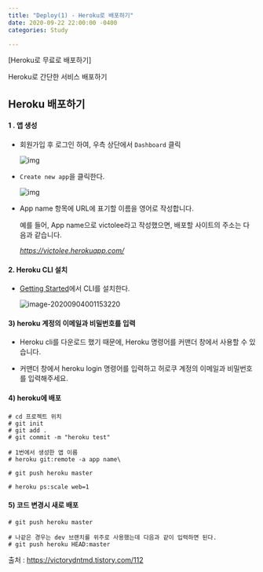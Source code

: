 ```yaml
---
title: "Deploy(1) - Heroku로 배포하기"
date: 2020-09-22 22:00:00 -0400
categories: Study

---
```


[Heroku로 무료로 배포하기]

Heroku로 간단한 서비스 배포하기



## Heroku 배포하기

#### 1 . 앱 생성

- 회원가입 후 로그인 하여, 우측 상단에서 `Dashboard` 클릭

  ![img](../../assets/images/study/deploy/heroku1.png)

- `Create new app`을 클릭한다.

  ![img](../../assets/images/study/deploy/heroku2.png)

- App name 항목에 URL에 표기할 이름을 영어로 작성합니다.

  예를 들어, App name으로 victolee라고 작성했으면, 배포할 사이트의 주소는 다음과 같습니다.

  *https://victolee.herokuapp.com/*



#### 2. Heroku CLI 설치

- [Getting Started](https://devcenter.heroku.com/articles/getting-started-with-nodejs#set-up)에서 CLI를 설치한다.

  ![image-20200904001153220](../../assets/images/study/deploy/heroku3.png)

#### 3) heroku 계정의 이메일과 비밀번호를 입력

- Heroku cli를 다운로드 했기 때문에, Heroku 명령어를 커맨더 창에서 사용할 수 있습니다.

- 커맨더 창에서 heroku login 명령어를 입력하고 허로쿠 계정의 이메일과 비밀번호를 입력해주세요.



#### 4) heroku에 배포

```
# cd 프로젝트 위치
# git init
# git add .
# git commit -m "heroku test"

# 1번에서 생성한 앱 이름
# heroku git:remote -a app name\

# git push heroku master

# heroku ps:scale web=1
```



#### 5) 코드 변경시 새로 배포

```
# git push heroku master

# 나같은 경우는 dev 브랜치를 위주로 사용했는데 다음과 같이 입력하면 된다.
# git push heroku HEAD:master
```



출처 : https://victorydntmd.tistory.com/112